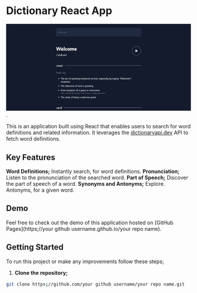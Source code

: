 # Dictionary React App

![](img.jpg).



This is an application built using React that enables users to search for word definitions and related information. It leverages the [dictionaryapi.dev](https;//dictionaryapi.dev/) API to fetch word definitions.

## Key Features

 **Word Definitions;** Instantly search, for word definitions.
 **Pronunciation;** Listen to the pronunciation of the searched word.
 **Part of Speech;** Discover the part of speech of a word.
 **Synonyms and Antonyms;** Explore. Antonyms, for a given word.

## Demo

Feel free to check out the demo of this application hosted on [GitHub Pages](https;//your github username.github.io/your repo name).

## Getting Started

To run this project or make any improvements follow these steps;

1. **Clone the repository;**

```bash
git clone https;//github.com/your github username/your repo name.git
